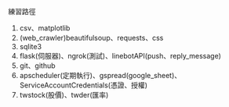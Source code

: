 練習路徑 
1. csv、matplotlib
2. (web_crawler)beautifulsoup、requests、css
3. sqlite3
4. flask(伺服器)、ngrok(測試)、linebotAPI(push、reply_message)
5. git、github
6. apscheduler(定期執行)、gspread(google_sheet)、ServiceAccountCredentials(憑證、授權)
7. twstock(股價)、twder(匯率)
   
